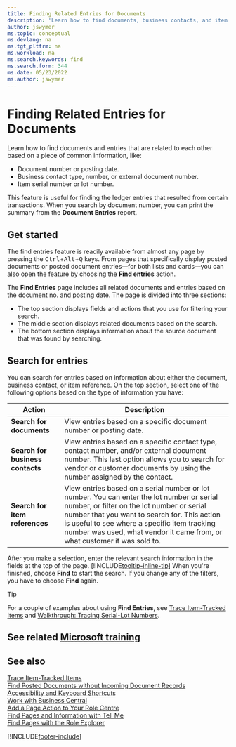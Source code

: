 ```yaml
---
title: Finding Related Entries for Documents
description: 'Learn how to find documents, business contacts, and item entries that are related to each other.'
author: jswymer
ms.topic: conceptual
ms.devlang: na
ms.tgt_pltfrm: na
ms.workload: na
ms.search.keywords: find
ms.search.form: 344
ms.date: 05/23/2022
ms.author: jswymer
---
```

# <a name="finding-related-entries-for-documents" />Finding Related Entries for Documents

Learn how to find documents and entries that are related to each other based on a piece of common information, like:

- Document number or posting date.
- Business contact type, number, or external document number.
- Item serial number or lot number.

This feature is useful for finding the ledger entries that resulted from certain transactions. When you search by document number, you can print the summary from the **Document Entries** report.

## <a name="get-started" />Get started

The find entries feature is readily available from almost any page by pressing the <kbd>Ctrl</kbd>+<kbd>Alt</kbd>+<kbd>Q</kbd> keys. From pages that specifically display posted documents or posted document entries&mdash;for both lists and cards&mdash;you can also open the feature by choosing the **Find entries** action.

The **Find Entries** page includes all related documents and entries based on the document no. and posting date. The page is divided into three sections:

- The top section displays fields and actions that you use for filtering your search.
- The middle section displays related documents based on the search.
- The bottom section displays information about the source document that was found by searching.

## <a name="search-for-entries" />Search for entries

You can search for entries based on information about either the document, business contact, or item reference. On the top section, select one of the following options based on the type of information you have:

|Action|Description|
|------|-----------|
| **Search for documents** | View entries based on a specific document number or posting date. |
| **Search for business contacts** | View entries based on a specific contact type, contact number, and/or external document number. This last option allows you to search for vendor or customer documents by using the number assigned by the contact. |
| **Search for item references** | View entries based on a serial number or lot number. You can enter the lot number or serial number, or filter on the lot number or serial number that you want to search for. This action is useful to see where a specific item tracking number was used, what vendor it came from, or what customer it was sold to. |

After you make a selection, enter the relevant search information in the fields at the top of the page. [!INCLUDE[tooltip-inline-tip](includes/tooltip-inline-tip_md.md)] When you're finished, choose **Find** to start the search. If you change any of the filters, you have to choose **Find** again.

> [!TIP]
> For a couple of examples about using **Find Entries**, see [Trace Item-Tracked Items](inventory-how-to-trace-item-tracked-items.md) and [Walkthrough: Tracing Serial-Lot Numbers](walkthrough-tracing-serial-lot-numbers.md).

## <a name="see-related-microsoft-trainingtrainingmodulesuser-interface-dynamics-365-business-centralindex" />See related [Microsoft training](/training/modules/user-interface-dynamics-365-business-central/index)

## <a name="see-also" />See also

[Trace Item-Tracked Items](inventory-how-to-trace-item-tracked-items.md)  
[Find Posted Documents without Incoming Document Records](across-how-find-posted-documents-without-income-document-records.md)  
[Accessibility and Keyboard Shortcuts](ui-accessibility.md)  
[Work with Business Central](ui-work-product.md)  
[Add a Page Action to Your Role Centre](ui-bookmarks.md)  
[Find Pages and Information with Tell Me](ui-search.md)  
[Find Pages with the Role Explorer](ui-role-explorer.md)  

[!INCLUDE[footer-include](includes/footer-banner.md)]
